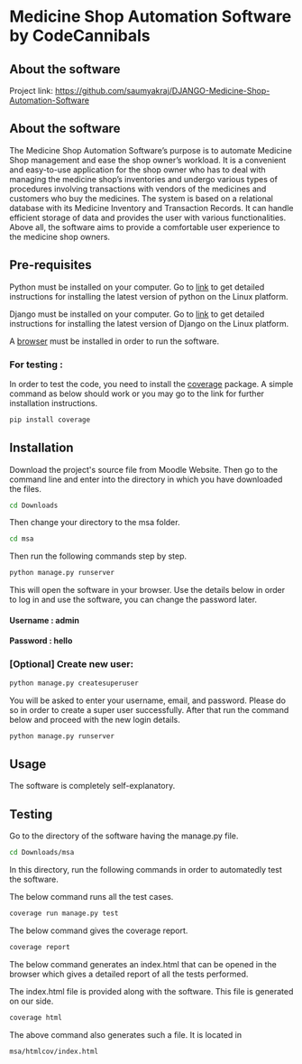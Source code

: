 # Medicine Shop Automation Software by CodeCannibals

## About the software


Project link: https://github.com/saumyakraj/DJANGO-Medicine-Shop-Automation-Software


## About the software


The Medicine Shop Automation Software’s purpose is to automate Medicine Shop management and ease the shop owner’s workload. It is a convenient and easy-to-use application for the shop owner who has to deal with managing the medicine shop’s inventories and undergo various types of procedures involving transactions with vendors of the medicines and customers who buy the medicines. The system is based on a relational database with its Medicine Inventory and Transaction Records. It can handle efficient storage of data and provides the user with various functionalities. Above all, the software aims to provide a comfortable user experience to the medicine shop owners.


## Pre-requisites


Python must be installed on your computer. Go to [link](https://phoenixnap.com/kb/how-to-install-python-3-ubuntu) to get detailed instructions for installing the latest version of python on the Linux platform.


Django must be installed on your computer. Go to [link](https://www.digitalocean.com/community/tutorials/how-to-install-the-django-web-framework-on-ubuntu-20-04) to get detailed instructions for installing the latest version of Django on the Linux platform.


A [browser](https://www.google.com/aclk?sa=l&ai=DChcSEwj32_KpxOfvAhVR10wCHUl8CPEYABABGgJ0bQ&sig=AOD64_1JzL_elPFDLixEd5Ikf0ZpdVSyQA&q&adurl&ved=2ahUKEwjOouqpxOfvAhWloekKHXtRAjgQ0Qx6BAgDEAE) must be installed in order to run the software.


### For testing : 


In order to test the code, you need to install the [coverage](https://zoomadmin.com/HowToInstall/UbuntuPackage/python3-coverage) package. A simple command as below should work or you may go to the link for further installation instructions.



```bash
pip install coverage
```
## Installation


Download the project's source file from Moodle Website. Then go to the command line and enter into the directory in which you have downloaded the files.

```bash
cd Downloads
```
Then change your directory to the msa folder.

```bash
cd msa
```

Then run the following commands step by step.

```bash
python manage.py runserver
```
This will open the software in your browser. Use the details below in order to log in and use the software, you can change the password later.

#### Username : admin
#### Password : hello


### [Optional] Create new user:
 
```bash
python manage.py createsuperuser
```
You will be asked to enter your username, email, and password. Please do so in order to create a super user successfully. After that run the command below and proceed with the new login details.

```bash
python manage.py runserver
```

## Usage

The software is completely self-explanatory.

## Testing

Go to the directory of the software having the manage.py file.


```bash
cd Downloads/msa
```
In this directory, run the following commands in order to automatedly test the software.

The below command runs all the test cases.

```bash
coverage run manage.py test
```
The below command gives the coverage report.

```bash
coverage report
```
The below command generates an index.html that can be opened in the browser which gives a detailed report of all the tests performed.

The index.html file is provided along with the software. This file is generated on our side.

```bash
coverage html
```

The above command also generates such a file. It is located in 
```bash
msa/htmlcov/index.html
```
